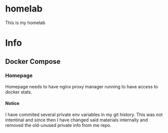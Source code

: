 # homelab

This is my homelab

# Info




## Docker Compose

### Homepage

Homepage needs to have nginx proxy manager running to have access to docker stats.

#### Notice
I have commited several private env variables in my git history. This was not intentinal and since then I have changed said materials internally and removed the old-unused private info from me repo.

